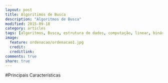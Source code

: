 ```yaml
---
layout: post
title: Algoritimos de Busca
description: "Algoritmos de Busca"
modified: 2015-09-18
category: articles
tags: [algoritmos, Busca, estrutura de dados, computação, linear, binário]
image:
  feature: ordenacao/ordenacao1.jpg
  credit: 
  creditlink: 
comments: true
share: true
---
```


#Principais Características

